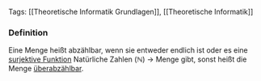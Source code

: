 Tags: [[Theoretische Informatik Grundlagen]], [[Theoretische Informatik]]

### Definition
Eine Menge heißt abzählbar, wenn sie entweder endlich ist oder es eine [surjektive Funktion](surjektivität) Natürliche Zahlen ($\mathbb{N}$)  -> Menge gibt, sonst heißt die Menge [überabzählbar](überabzählbare%20Menge.md).
